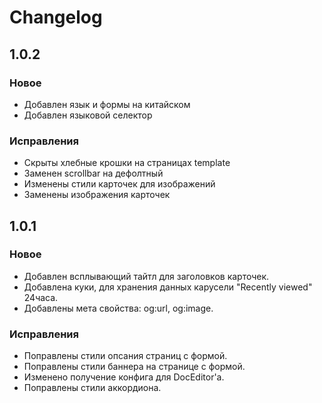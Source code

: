# Changelog


## 1.0.2

### Новое
* Добавлен язык и формы на китайском
* Добавлен языковой селектор

### Исправления
* Скрыты хлебные крошки на страницах template
* Заменен scrollbar на дефолтный
* Изменены стили карточек для изображений
* Заменены изображения карточек

## 1.0.1

### Новое
* Добавлен всплывающий тайтл для заголовков карточек.
* Добавлена куки, для хранения данных карусели "Recently viewed" 24часа.
* Добавлены мета свойства: og:url, og:image.

### Исправления
* Поправлены стили опсания страниц с формой. 
* Поправлены стили баннера на странице с формой.
* Изменено получение конфига для DocEditor'a.
* Поправлены стили аккордиона.
